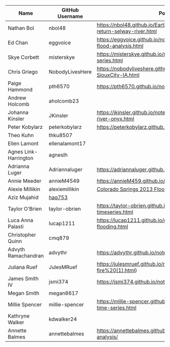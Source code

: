 | Name | GitHub Username | Portfolio URL |
| ---- | --------------- | ------------- |
| Nathan Bol | nbol48 | https://nbol48.github.io/Earthlabnb.github.io/notebooks/flood-return-selway-river.html |
| Ed Chan | eggvoice | https://eggvoice.github.io/notebooks/usgs-nwis-time-series-flood-analysis.html |
| Skye Corbett | misterskye | https://misterskye.github.io/notebooks/SanGregorioCreek_time-series.html |
| Chris Griego | NobodyLivesHere | https://nobodyliveshere.github.io/Projects/flood-time-series-SiouxCity-IA.html |
| Paige Hammond | pth6570 | https://pth6570.github.io/notebooks/streamflow_time_series.html |
| Andrew Holcomb | aholcomb23 |  |
| Johanna Kinsler | JKinsler | https://jkinsler.github.io/notebooks/time-series-data-kern-river-onyx.html |
| Peter Kobylarz | peterkobylarz | https://peterkobylarz.github.io/projects/yellowstone_flood.html |
| Theo Kuhn | thku8507 |  |
| Ellen Lamont | ellenalamont17|  |
| Agnes Link-Harrington | agneslh |  |
| Adrianna Luger | Adriannaluger | https://adriannaluger.github.io/notebooks/timeseries-ny.html |
| Annie Meeder | annieM4549 | https://annieM459.github.io/anniemeeder.github.io |
| Alexie Millikin | alexiemillikin | [Colorado Springs 2013 Flood Analysis](https://alexiemillikin.github.io/01-time-series-CoSprgs-Flood.html) |
| Aziz Mujahid | [haq753](https://github.com/haq753) |  |
| Taylor O'Brien | taylor-obrien | https://taylor-obrien.github.io/notebooks/bouldercreek-timeseries.html |
| Luca Anna Palasti | lucap1211 | https://lucap1211.github.io/class_projects/time-series-flooding.html |
| Christopher Quinn | cmq879 |  |
| Advyth Ramachandran | advythr | https://advythr.github.io/notebooks/sanjose_flood.html |
| Juliana Ruef | JulesMRuef | https://julesmruef.github.io/notebooks/modis-ndvi-woolsey-fire%20(1).html) |
| James Smith IV | jsmi374 | https://jsmi374.github.io/notebooks/Rio_grande_Embudo.html |
| Megan Smith | megan8617 |  |
| Millie Spencer | millie-spencer | https://millie-spencer.github.io/notebooks/wind-river-usgs-time-series.html | 
| Kathryne Walker | kdwalker24 |  |
| Annette Balmes | annettebalmes | https://annettebalmes.github.io/general/2023/10/05/flood-analysis/ |
